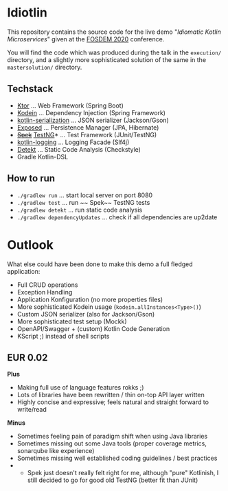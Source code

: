 # Idiotlin

This repository contains the source code for the live demo "*Idiomatic Kotlin Microservices*" given at the [FOSDEM 2020](https://fosdem.org/2020/schedule/event/kotlin_idiomatic_microservices/) conference.

You will find the code which was produced during the talk in the `execution/` directory, and a slightly more sophisticated solution of the same in the `mastersolution/` directory.

## Techstack

* [Ktor](https://ktor.io/) ... Web Framework (Spring Boot)
* [Kodein](https://kodein.org/) ... Dependency Injection (Spring Framework)
* [kotlin-serialization](https://github.com/Kotlin/kotlinx.serialization) ... JSON serializer (Jackson/Gson)
* [Exposed](https://github.com/JetBrains/Exposed) ... Persistence Manager (JPA, Hibernate)
* ~~[Spek](https://www.spekframework.org/)~~ [TestNG](https://testng.org)* ... Test Framework (JUnit/TestNG)
* [kotlin-logging](https://github.com/MicroUtils/kotlin-logging) ... Logging Facade (Slf4j)
* [Detekt](https://github.com/arturbosch/detekt) ... Static Code Analysis (Checkstyle)
* Gradle Kotlin-DSL

## How to run

* `./gradlew run` ... start local server on port 8080
* `./gradlew test` ... run ~~ Spek~~ TestNG tests
* `./gradlew detekt` ... run static code analysis
* `./gradlew dependencyUpdates` ... check if all dependencies are up2date

# Outlook

What else could have been done to make this demo a full fledged application:

* Full CRUD operations
* Exception Handling
* Application Konfiguration (no more properties files)
* More sophisticated Kodein usage (`kodein.allInstances<Type>()`)
* Custom JSON serializer (also for Jackson/Gson)
* More sophisticated test setup (Mockk)
* OpenAPI/Swagger + (custom) Kotlin Code Generation
* KScript ;) instead of shell scripts

## EUR 0.02

**Plus**

* Making full use of language features rokks ;)
* Lots of libraries have been rewritten / thin on-top API layer written
* Highly concise and expressive; feels natural and straight forward to write/read

**Minus**

* Sometimes feeling pain of paradigm shift when using Java libraries
* Sometimes missing out some Java tools (proper coverage metrics, sonarqube like experience)
* Sometimes missing well established coding guidelines / best practices
* * Spek just doesn't really felt right for me, although "pure" Kotlinish, I still decided to go for good old TestNG (better fit than JUnit)
